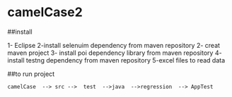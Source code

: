 # camelCase2


##install 

1- Eclipse 
2-install selenuim dependency from maven repository
2- creat maven project 
3- install poi dependency library from maven repository
4- install testng dependency from maven  repository
5-excel files to read data 



##to run project 

    camelCase  --> src -->  test  -->java  -->regression  --> AppTest  


